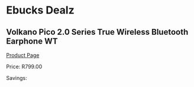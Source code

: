 
# Ebucks Dealz
## Volkano Pico 2.0 Series True Wireless Bluetooth Earphone WT
[Product Page](https://www.ebucks.com/web/shop/productSelected.do?prodId=1196650746&catId=714972256)

Price: R799.00

Savings: 


	